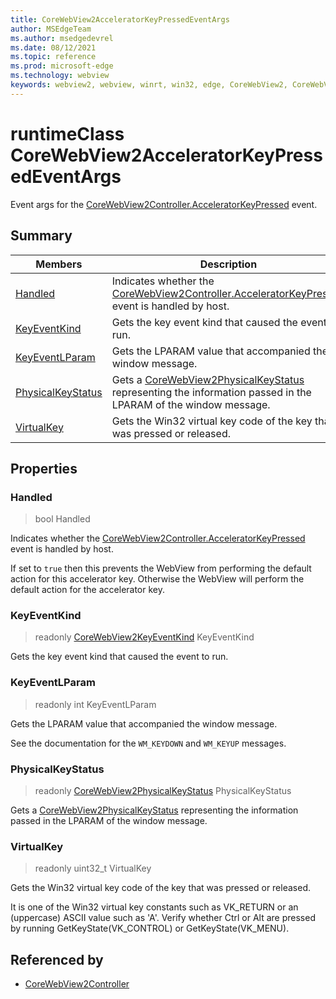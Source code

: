 ```yaml
---
title: CoreWebView2AcceleratorKeyPressedEventArgs
author: MSEdgeTeam
ms.author: msedgedevrel
ms.date: 08/12/2021
ms.topic: reference
ms.prod: microsoft-edge
ms.technology: webview
keywords: webview2, webview, winrt, win32, edge, CoreWebView2, CoreWebView2Controller, browser control, edge html, CoreWebView2AcceleratorKeyPressedEventArgs
---
```


# runtimeClass CoreWebView2AcceleratorKeyPressedEventArgs



Event args for the [CoreWebView2Controller.AcceleratorKeyPressed](corewebview2controller.md#acceleratorkeypressed) event.

## Summary

Members|Description
--|--
[Handled](#handled) | Indicates whether the [CoreWebView2Controller.AcceleratorKeyPressed](corewebview2controller.md#acceleratorkeypressed) event is handled by host.
[KeyEventKind](#keyeventkind) | Gets the key event kind that caused the event to run.
[KeyEventLParam](#keyeventlparam) | Gets the LPARAM value that accompanied the window message.
[PhysicalKeyStatus](#physicalkeystatus) | Gets a [CoreWebView2PhysicalKeyStatus](corewebview2physicalkeystatus.md) representing the information passed in the LPARAM of the window message.
[VirtualKey](#virtualkey) | Gets the Win32 virtual key code of the key that was pressed or released.

## Properties

### Handled

>  bool Handled

Indicates whether the [CoreWebView2Controller.AcceleratorKeyPressed](corewebview2controller.md#acceleratorkeypressed) event is handled by host.

If set to `true` then this prevents the WebView from performing the default action for this accelerator key. Otherwise the WebView will perform the default action for the accelerator key.

### KeyEventKind

> readonly  [CoreWebView2KeyEventKind](corewebview2keyeventkind.md) KeyEventKind

Gets the key event kind that caused the event to run.

### KeyEventLParam

> readonly  int KeyEventLParam

Gets the LPARAM value that accompanied the window message.

See the documentation for the `WM_KEYDOWN` and `WM_KEYUP` messages.

### PhysicalKeyStatus

> readonly  [CoreWebView2PhysicalKeyStatus](corewebview2physicalkeystatus.md) PhysicalKeyStatus

Gets a [CoreWebView2PhysicalKeyStatus](corewebview2physicalkeystatus.md) representing the information passed in the LPARAM of the window message.

### VirtualKey

> readonly  uint32_t VirtualKey

Gets the Win32 virtual key code of the key that was pressed or released.

It is one of the Win32 virtual key constants such as VK_RETURN or an (uppercase) ASCII value such as 'A'. Verify whether Ctrl or Alt are pressed by running GetKeyState(VK_CONTROL) or GetKeyState(VK_MENU).






## Referenced by

- [CoreWebView2Controller](corewebview2controller.md)
